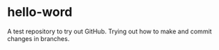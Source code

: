 # hello-word
A test repository to try out GitHub.
Trying out how to make and commit changes in branches.
